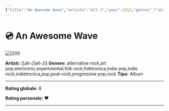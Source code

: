 ```yaml
---
{"title":"An Awesome Wave","artists":"alt‐J","year":2012,"genres":["alternative rock","art pop","electronic","experimental","folk rock","folktronica","indie pop","indie rock","indietronica","pop","post-rock","progressive pop","rock"],"image":"https://coverartarchive.org/release-group/0d8562eb-7f72-427b-8a0b-984cc5ee7766/front","rating":8,"type":"musicRelease","subtype":"Album","dg-show-inline-title":false,"dg-publish":true,"dg-note-icon":"1","tags":["musica","album","preferiti"],"personalRating":"♥️","id":"0d8562eb-7f72-427b-8a0b-984cc5ee7766","dataSource":"MusicBrainz API","ascoltato":null,"permalink":"/media/musica/an-awesome-wave-alt-j/","dgPassFrontmatter":true,"noteIcon":"1"}
---
```


# 💿 An Awesome Wave

![|200](https://coverartarchive.org/release-group/0d8562eb-7f72-427b-8a0b-984cc5ee7766/front)

**Artisti:** [[alt‐J\|alt‐J]]
**Genere:** alternative rock,art pop,electronic,experimental,folk rock,folktronica,indie pop,indie rock,indietronica,pop,post-rock,progressive pop,rock
**Tipo:** Album

---

**Rating globale:** 8

**Rating personale:** ♥️

---



